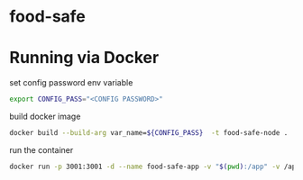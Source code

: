 # food-safe

# Running via Docker

set config password env variable

```sh
export CONFIG_PASS="<CONFIG PASSWORD>"
```

build docker image

```sh
docker build --build-arg var_name=${CONFIG_PASS}  -t food-safe-node .
```

run the container

```sh
docker run -p 3001:3001 -d --name food-safe-app -v "$(pwd):/app" -v /app/node_modules food-safe-node
```
